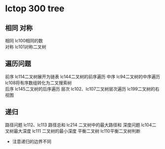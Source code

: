 # lctop 300  tree 
## 相同 对称 
相同  lc100相同的数    
对称  lc101对称二叉树  
## 遍历问题
前序   lc114二叉树展开为链表 lc144二叉树的前序遍历
中序 lc94二叉树的中序遍历 lc108将有序数组转化为二叉搜索树  
后序    lc145二叉树的后序遍历
层次 lc102、lc107二叉树层次遍历  lc199二叉树的右视图  
## 递归
路径问题 lc112、lc113 路径总和 lc214 二叉树中的最大路径和
深度问题 lc104二叉树最大深度 lc111 二叉树的最小深度
平衡二叉树 lc110平衡二叉树判断    
* 注意递归的边界不同    

